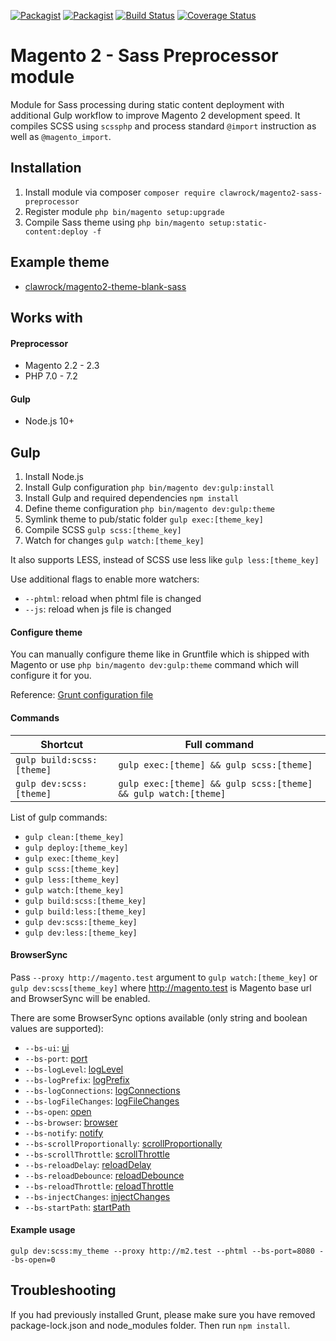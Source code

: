 [![Packagist](https://img.shields.io/packagist/v/clawrock/magento2-sass-preprocessor.svg)](https://packagist.org/packages/clawrock/magento2-sass-preprocessor)
[![Packagist](https://img.shields.io/packagist/dt/clawrock/magento2-sass-preprocessor.svg)](https://packagist.org/packages/clawrock/magento2-sass-preprocessor)
[![Build Status](https://travis-ci.org/clawrock/magento2-sass-preprocessor.svg?branch=master)](https://travis-ci.org/clawrock/magento2-sass-preprocessor)
[![Coverage Status](https://coveralls.io/repos/github/clawrock/magento2-sass-preprocessor/badge.svg)](https://coveralls.io/github/clawrock/magento2-sass-preprocessor)

# Magento 2 - Sass Preprocessor module
Module for Sass processing during static content deployment with additional Gulp workflow to improve Magento 2 development speed. It compiles SCSS using `scssphp` and process standard `@import` instruction as well as `@magento_import`. 

## Installation
1. Install module via composer `composer require clawrock/magento2-sass-preprocessor`
2. Register module `php bin/magento setup:upgrade`
3. Compile Sass theme using `php bin/magento setup:static-content:deploy -f`

## Example theme
* [clawrock/magento2-theme-blank-sass](https://github.com/clawrock/magento2-theme-blank-sass)

## Works with
#### Preprocessor
* Magento 2.2 - 2.3
* PHP 7.0 - 7.2
#### Gulp
* Node.js 10+

## Gulp
1. Install Node.js
2. Install Gulp configuration `php bin/magento dev:gulp:install`
3. Install Gulp and required dependencies `npm install`
4. Define theme configuration `php bin/magento dev:gulp:theme`
5. Symlink theme to pub/static folder `gulp exec:[theme_key]`
6. Compile SCSS `gulp scss:[theme_key]`
7. Watch for changes `gulp watch:[theme_key]`

It also supports LESS, instead of SCSS use less like `gulp less:[theme_key]`

Use additional flags to enable more watchers:
- `--phtml`: reload when phtml file is changed
- `--js`: reload when js file is changed

#### Configure theme
You can manually configure theme like in Gruntfile which is shipped with Magento or use `php bin/magento dev:gulp:theme` command which will configure it for you.

Reference: [Grunt configuration file](https://devdocs.magento.com/guides/v2.3/frontend-dev-guide/tools/using_grunt.html#grunt_config)

#### Commands
| Shortcut                  | Full command                                                   |
| ------------------------- | -------------------------------------------------------------- |
| `gulp build:scss:[theme]` | `gulp exec:[theme] && gulp scss:[theme]`                       |
| `gulp dev:scss:[theme]`   | `gulp exec:[theme] && gulp scss:[theme] && gulp watch:[theme]` |

List of gulp commands:
- `gulp clean:[theme_key]`
- `gulp deploy:[theme_key]`
- `gulp exec:[theme_key]`
- `gulp scss:[theme_key]`
- `gulp less:[theme_key]`
- `gulp watch:[theme_key]`
- `gulp build:scss:[theme_key]`
- `gulp build:less:[theme_key]`
- `gulp dev:scss:[theme_key]`
- `gulp dev:less:[theme_key]`

#### BrowserSync
Pass `--proxy http://magento.test` argument to `gulp watch:[theme_key]` or `gulp dev:scss[theme_key]` where http://magento.test is Magento base url and BrowserSync will be enabled.

There are some BrowserSync options available (only string and boolean values are supported):
- `--bs-ui`: [ui](https://www.browsersync.io/docs/options#option-ui)
- `--bs-port`: [port](https://www.browsersync.io/docs/options#option-port)
- `--bs-logLevel`: [logLevel](https://www.browsersync.io/docs/options#option-logLevel)
- `--bs-logPrefix`: [logPrefix](https://www.browsersync.io/docs/options#option-logPrefix)
- `--bs-logConnections`: [logConnections](https://www.browsersync.io/docs/options#option-logConnections)
- `--bs-logFileChanges`: [logFileChanges](https://www.browsersync.io/docs/options#option-logFileChanges)
- `--bs-open`: [open](https://www.browsersync.io/docs/options#option-open)
- `--bs-browser`: [browser](https://www.browsersync.io/docs/options#option-browser)
- `--bs-notify`: [notify](https://www.browsersync.io/docs/options#option-notify)
- `--bs-scrollProportionally`: [scrollProportionally](https://www.browsersync.io/docs/options#option-scrollProportionally)
- `--bs-scrollThrottle`: [scrollThrottle](https://www.browsersync.io/docs/options#option-scrollThrottle)
- `--bs-reloadDelay`: [reloadDelay](https://www.browsersync.io/docs/options#option-reloadDelay)
- `--bs-reloadDebounce`: [reloadDebounce](https://www.browsersync.io/docs/options#option-reloadDebounce)
- `--bs-reloadThrottle`: [reloadThrottle](https://www.browsersync.io/docs/options#option-reloadThrottle)
- `--bs-injectChanges`: [injectChanges](https://www.browsersync.io/docs/options#option-injectChanges)
- `--bs-startPath`: [startPath](https://www.browsersync.io/docs/options#option-startPath)

#### Example usage
`gulp dev:scss:my_theme --proxy http://m2.test --phtml --bs-port=8080 --bs-open=0`

## Troubleshooting
If you had previously installed Grunt, please make sure you have removed package-lock.json and node_modules folder. Then run `npm install`.

